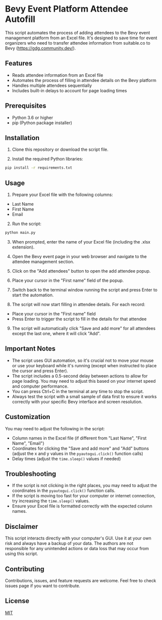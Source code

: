 # Bevy Event Platform Attendee Autofill

This script automates the process of adding attendees to the Bevy event management platform from an Excel file. It's designed to save time for event organizers who need to transfer attendee information from suitable.co to Bevy (https://gdg.community.dev/).

## Features

- Reads attendee information from an Excel file
- Automates the process of filling in attendee details on the Bevy platform
- Handles multiple attendees sequentially
- Includes built-in delays to account for page loading times

## Prerequisites

- Python 3.6 or higher
- pip (Python package installer)

## Installation

1. Clone this repository or download the script file.

2. Install the required Python libraries:

```bash
pip install -r requirements.txt
```

## Usage

1. Prepare your Excel file with the following columns:

- Last Name
- First Name
- Email

2. Run the script:

```bash
python main.py
```

3. When prompted, enter the name of your Excel file (including the .xlsx extension).

4. Open the Bevy event page in your web browser and navigate to the attendee management section.

5. Click on the "Add attendees" button to open the add attendee popup.

6. Place your cursor in the "First name" field of the popup.

7. Switch back to the terminal window running the script and press Enter to start the automation.

8. The script will now start filling in attendee details. For each record:

- Place your cursor in the "First name" field
- Press Enter to trigger the script to fill in the details for that attendee

9. The script will automatically click "Save and add more" for all attendees except the last one, where it will click "Add".

## Important Notes

- The script uses GUI automation, so it's crucial not to move your mouse or use your keyboard while it's running (except when instructed to place the cursor and press Enter).
- The script includes a 0.5-second delay between actions to allow for page loading. You may need to adjust this based on your internet speed and computer performance.
- You can press Ctrl+C in the terminal at any time to stop the script.
- Always test the script with a small sample of data first to ensure it works correctly with your specific Bevy interface and screen resolution.

## Customization

You may need to adjust the following in the script:

- Column names in the Excel file (if different from "Last Name", "First Name", "Email")
- Coordinates for clicking the "Save and add more" and "Add" buttons (adjust the x and y values in the `pyautogui.click()` function calls)
- Delay times (adjust the `time.sleep()` values if needed)

## Troubleshooting

- If the script is not clicking in the right places, you may need to adjust the coordinates in the `pyautogui.click()` function calls.
- If the script is moving too fast for your computer or internet connection, try increasing the `time.sleep()` values.
- Ensure your Excel file is formatted correctly with the expected column names.

## Disclaimer

This script interacts directly with your computer's GUI. Use it at your own risk and always have a backup of your data. The authors are not responsible for any unintended actions or data loss that may occur from using this script.

## Contributing

Contributions, issues, and feature requests are welcome. Feel free to check issues page if you want to contribute.

## License

[MIT](https://choosealicense.com/licenses/mit/)
